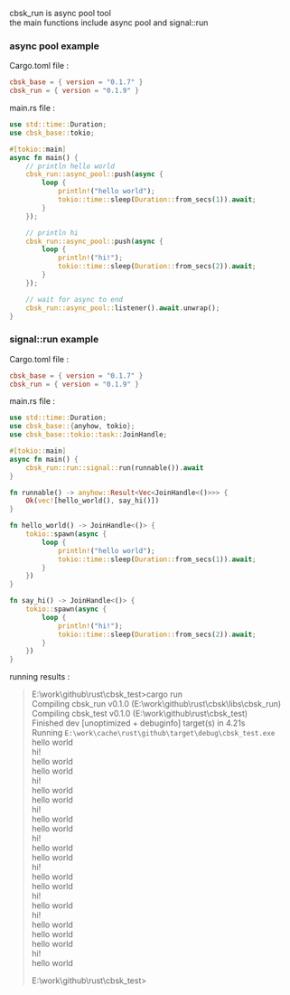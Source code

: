 cbsk_run is async pool tool  
the main functions include async pool and signal::run

### async pool example

Cargo.toml file :

```toml
cbsk_base = { version = "0.1.7" }
cbsk_run = { version = "0.1.9" }
```

main.rs file :

```rust
use std::time::Duration;
use cbsk_base::tokio;

#[tokio::main]
async fn main() {
    // println hello world
    cbsk_run::async_pool::push(async {
        loop {
            println!("hello world");
            tokio::time::sleep(Duration::from_secs(1)).await;
        }
    });

    // println hi
    cbsk_run::async_pool::push(async {
        loop {
            println!("hi!");
            tokio::time::sleep(Duration::from_secs(2)).await;
        }
    });

    // wait for async to end
    cbsk_run::async_pool::listener().await.unwrap();
}
```

### signal::run example

Cargo.toml file :

```toml
cbsk_base = { version = "0.1.7" }
cbsk_run = { version = "0.1.9" }
```

main.rs file :

```rust
use std::time::Duration;
use cbsk_base::{anyhow, tokio};
use cbsk_base::tokio::task::JoinHandle;

#[tokio::main]
async fn main() {
    cbsk_run::run::signal::run(runnable()).await
}

fn runnable() -> anyhow::Result<Vec<JoinHandle<()>>> {
    Ok(vec![hello_world(), say_hi()])
}

fn hello_world() -> JoinHandle<()> {
    tokio::spawn(async {
        loop {
            println!("hello world");
            tokio::time::sleep(Duration::from_secs(1)).await;
        }
    })
}

fn say_hi() -> JoinHandle<()> {
    tokio::spawn(async {
        loop {
            println!("hi!");
            tokio::time::sleep(Duration::from_secs(2)).await;
        }
    })
}
```

running results :

> E:\work\github\rust\cbsk_test>cargo run  
> Compiling cbsk_run v0.1.0 (E:\work\github\rust\cbsk\libs\cbsk_run)  
> Compiling cbsk_test v0.1.0 (E:\work\github\rust\cbsk_test)  
> Finished dev [unoptimized + debuginfo] target(s) in 4.21s  
> Running `E:\work\cache\rust\github\target\debug\cbsk_test.exe`  
> hello world  
> hi!  
> hello world  
> hello world  
> hi!  
> hello world  
> hello world  
> hi!  
> hello world  
> hello world  
> hi!  
> hello world  
> hello world  
> hi!  
> hello world  
> hello world  
> hi!  
> hello world  
> hi!  
> hello world  
> hello world  
> hello world  
> hi!  
> hello world
>
> E:\work\github\rust\cbsk_test>